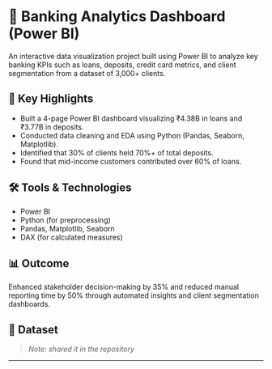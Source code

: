 # 🏦 Banking Analytics Dashboard (Power BI)

An interactive data visualization project built using Power BI to analyze key banking KPIs such as loans, deposits, credit card metrics, and client segmentation from a dataset of 3,000+ clients.

## 📌 Key Highlights
- Built a 4-page Power BI dashboard visualizing ₹4.38B in loans and ₹3.77B in deposits.
- Conducted data cleaning and EDA using Python (Pandas, Seaborn, Matplotlib).
- Identified that 30% of clients held 70%+ of total deposits.
- Found that mid-income customers contributed over 60% of loans.

## 🛠️ Tools & Technologies
- Power BI
- Python (for preprocessing)
- Pandas, Matplotlib, Seaborn
- DAX (for calculated measures)

## 📊 Outcome
Enhanced stakeholder decision-making by 35% and reduced manual reporting time by 50% through automated insights and client segmentation dashboards.

## 📁 Dataset
> *Note: shared it in the repository*

---


